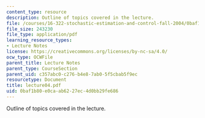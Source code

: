 ```yaml
---
content_type: resource
description: Outline of topics covered in the lecture.
file: /courses/16-322-stochastic-estimation-and-control-fall-2004/0baf1b80e0caab6227ec4d0bb29fe686_lecture04.pdf
file_size: 243230
file_type: application/pdf
learning_resource_types:
- Lecture Notes
license: https://creativecommons.org/licenses/by-nc-sa/4.0/
ocw_type: OCWFile
parent_title: Lecture Notes
parent_type: CourseSection
parent_uid: c357abc0-c276-b4e8-7ab0-5f5cbab5f9ec
resourcetype: Document
title: lecture04.pdf
uid: 0baf1b80-e0ca-ab62-27ec-4d0bb29fe686
---
```

Outline of topics covered in the lecture.